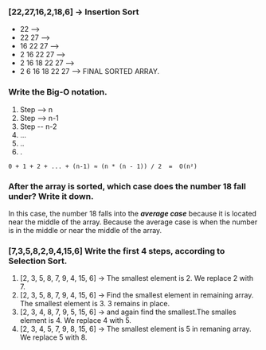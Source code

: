 ### [22,27,16,2,18,6] -> Insertion Sort 

- 22 --> 
- 22 27 --> 
- 16 22 27 --> 
- 2 16 22 27 --> 
- 2 16 18 22 27 -->
- 2 6 16 18 22 27 --> FINAL SORTED ARRAY.

### Write the Big-O notation.

1. Step --> n 
2. Step --> n-1 
3. Step -- n-2 
4. ... 
5. .. 
6. .  

` 0 + 1 + 2 + ... + (n-1) ≈ (n * (n - 1)) / 2  =  O(n²) `

### After the array is sorted, which case does the number 18 fall under? Write it down.

In this case, the number 18 falls into the ***average case*** because it is located near the middle of the array.
Because the average case is when the number is in the middle or near the middle of the array.


### [7,3,5,8,2,9,4,15,6] Write the first 4 steps, according to Selection Sort.

1. [2, 3, 5, 8, 7, 9, 4, 15, 6] -> The smallest element is 2. We replace 2 with 7.
2. [2, 3, 5, 8, 7, 9, 4, 15, 6] -> Find the smallest element in remaining array. The smallest element is 3. 3 remains in place.
3. [2, 3, 4, 8, 7, 9, 5, 15, 6] -> and again find the smallest.The smalles element is 4. We replace 4 with 5.
4. [2, 3, 4, 5, 7, 9, 8, 15, 6] -> The smallest element is 5 in remaning array. We replace 5 with 8. 

